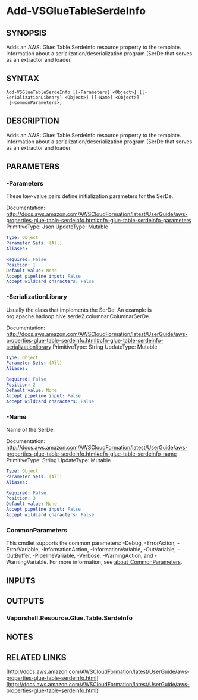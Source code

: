 # Add-VSGlueTableSerdeInfo

## SYNOPSIS
Adds an AWS::Glue::Table.SerdeInfo resource property to the template.
Information about a serialization/deserialization program (SerDe that serves as an extractor and loader.

## SYNTAX

```
Add-VSGlueTableSerdeInfo [[-Parameters] <Object>] [[-SerializationLibrary] <Object>] [[-Name] <Object>]
 [<CommonParameters>]
```

## DESCRIPTION
Adds an AWS::Glue::Table.SerdeInfo resource property to the template.
Information about a serialization/deserialization program (SerDe that serves as an extractor and loader.

## PARAMETERS

### -Parameters
These key-value pairs define initialization parameters for the SerDe.

Documentation: http://docs.aws.amazon.com/AWSCloudFormation/latest/UserGuide/aws-properties-glue-table-serdeinfo.html#cfn-glue-table-serdeinfo-parameters
PrimitiveType: Json
UpdateType: Mutable

```yaml
Type: Object
Parameter Sets: (All)
Aliases:

Required: False
Position: 1
Default value: None
Accept pipeline input: False
Accept wildcard characters: False
```

### -SerializationLibrary
Usually the class that implements the SerDe.
An example is org.apache.hadoop.hive.serde2.columnar.ColumnarSerDe.

Documentation: http://docs.aws.amazon.com/AWSCloudFormation/latest/UserGuide/aws-properties-glue-table-serdeinfo.html#cfn-glue-table-serdeinfo-serializationlibrary
PrimitiveType: String
UpdateType: Mutable

```yaml
Type: Object
Parameter Sets: (All)
Aliases:

Required: False
Position: 2
Default value: None
Accept pipeline input: False
Accept wildcard characters: False
```

### -Name
Name of the SerDe.

Documentation: http://docs.aws.amazon.com/AWSCloudFormation/latest/UserGuide/aws-properties-glue-table-serdeinfo.html#cfn-glue-table-serdeinfo-name
PrimitiveType: String
UpdateType: Mutable

```yaml
Type: Object
Parameter Sets: (All)
Aliases:

Required: False
Position: 3
Default value: None
Accept pipeline input: False
Accept wildcard characters: False
```

### CommonParameters
This cmdlet supports the common parameters: -Debug, -ErrorAction, -ErrorVariable, -InformationAction, -InformationVariable, -OutVariable, -OutBuffer, -PipelineVariable, -Verbose, -WarningAction, and -WarningVariable. For more information, see [about_CommonParameters](http://go.microsoft.com/fwlink/?LinkID=113216).

## INPUTS

## OUTPUTS

### Vaporshell.Resource.Glue.Table.SerdeInfo
## NOTES

## RELATED LINKS

[http://docs.aws.amazon.com/AWSCloudFormation/latest/UserGuide/aws-properties-glue-table-serdeinfo.html](http://docs.aws.amazon.com/AWSCloudFormation/latest/UserGuide/aws-properties-glue-table-serdeinfo.html)


